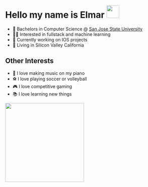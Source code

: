 Hello my name is Elmar <img src="https://cdn3.emoji.gg/emojis/wavegif_1860.gif" width="40" height="40" />
===
- 🏫 Bachelors in Computer Science @ [San Jose State University](https://www.sjsu.edu/)
- 👨‍💻 Interested in fullstack and machine learning
- 🎢 Currently working on IOS projects 
- 📍 Living in Silicon Valley California 

## Other Interests
- 🎹 I love making music on my piano
- ⚽ I love playing soccer or volleyball
- 🎮 I love competitive gaming
- 📚 I love learning new things

<img src="https://c.tenor.com/tWD3GjJcoHgAAAAC/spongebob-computer.gif" width="250" height="250" />
